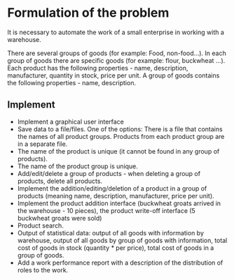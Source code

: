 # Formulation of the problem

It is necessary to automate the work of a small enterprise in working with a warehouse.

There are several groups of goods (for example: Food, non-food...). In each group of goods there are specific goods (for example: flour, buckwheat ...). Each product has the following properties - name, description, manufacturer, quantity in stock, price per unit. A group of goods contains the following properties - name, description.

## Implement

* Implement a graphical user interface
* Save data to a file/files. One of the options: There is a file that contains the names of all product groups. Products from each product group are in a separate file.
* The name of the product is unique (it cannot be found in any group of products).
* The name of the product group is unique.
* Add/edit/delete a group of products - when deleting a group of products, delete all products.
* Implement the addition/editing/deletion of a product in a group of products (meaning name, description, manufacturer, price per unit).
* Implement the product addition interface (buckwheat groats arrived in the warehouse - 10 pieces), the product write-off interface (5 buckwheat groats were sold)
* Product search.
* Output of statistical data: output of all goods with information by warehouse, output of all goods by group of goods with information, total cost of goods in stock (quantity * per price), total cost of goods in a group of goods.
* Add a work performance report with a description of the distribution of roles to the work.

